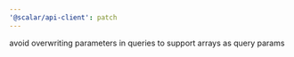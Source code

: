 ```yaml
---
'@scalar/api-client': patch
---
```


avoid overwriting parameters in queries to support arrays as query params
